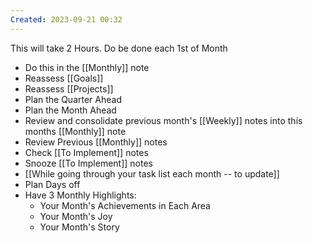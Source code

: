 ```yaml
---
Created: 2023-09-21 00:32
---
```

This will take 2 Hours. Do be done each 1st of Month
- Do this in the [[Monthly]] note
- Reassess [[Goals]]
- Reassess [[Projects]]
- Plan the Quarter Ahead
- Plan the Month Ahead
- Review and consolidate previous month's [[Weekly]] notes into this months [[Monthly]] note
- Review Previous [[Monthly]] notes
- Check [[To Implement]] notes
- Snooze [[To Implement]] notes
- [[While going through your task list each month -- to update]]
- Plan Days off
- Have 3 Monthly Highlights:
	- Your Month's Achievements in Each Area
	- Your Month's Joy
	- Your Month's Story

